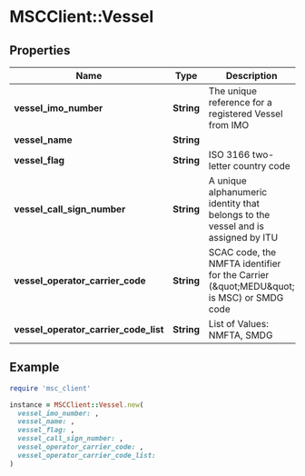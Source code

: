 # MSCClient::Vessel

## Properties

| Name | Type | Description | Notes |
| ---- | ---- | ----------- | ----- |
| **vessel_imo_number** | **String** | The unique reference for a registered Vessel from IMO |  |
| **vessel_name** | **String** |  | [optional] |
| **vessel_flag** | **String** | ISO 3166 two-letter country code | [optional] |
| **vessel_call_sign_number** | **String** | A unique alphanumeric identity that belongs to the vessel and is assigned by ITU | [optional] |
| **vessel_operator_carrier_code** | **String** | SCAC code, the NMFTA identifier for the Carrier (\&quot;MEDU\&quot; is MSC) or SMDG code | [optional] |
| **vessel_operator_carrier_code_list** | **String** | List of Values: NMFTA, SMDG | [optional] |

## Example

```ruby
require 'msc_client'

instance = MSCClient::Vessel.new(
  vessel_imo_number: ,
  vessel_name: ,
  vessel_flag: ,
  vessel_call_sign_number: ,
  vessel_operator_carrier_code: ,
  vessel_operator_carrier_code_list: 
)
```

